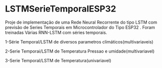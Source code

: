 # LSTMSerieTemporalESP32
Proje de implementação de  uma Rede Neural Recorrente do tipo LSTM com previsão de Series Temporais em Microcontrolador do Tipo ESP32 . Foram treinadas Várias RNN-LSTM com séries temporais. 

1-Série Temporal/LSTM de diversos parametros climáticos(multivariaveis)

2-Serie Temporai/LSTM de Temperatura Pressao e umidade(multivariavel)

3-Serie Temporal/LSTM de Temperatura(univariavel)

